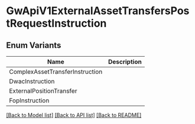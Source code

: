 # GwApiV1ExternalAssetTransfersPostRequestInstruction

## Enum Variants

| Name | Description |
|---- | -----|
| ComplexAssetTransferInstruction |  |
| DwacInstruction |  |
| ExternalPositionTransfer |  |
| FopInstruction |  |

[[Back to Model list]](../README.md#documentation-for-models) [[Back to API list]](../README.md#documentation-for-api-endpoints) [[Back to README]](../README.md)
